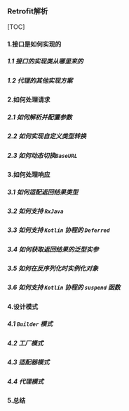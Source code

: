 ### Retrofit解析

[TOC]

#### 1.接口是如何实现的

##### 1.1 接口的实现类从哪里来的

##### 1.2 代理的其他实现方案

#### 2.如何处理请求

##### 2.1 如何解析并配置参数

##### 2.2 如何实现自定义类型转换

##### 2.3 如何动态切换`BaseURL`

#### 3.如何处理响应

##### 3.1 如何适配返回结果类型

##### 3.2 如何支持 `RxJava`

##### 3.3 如何支持 `Kotlin` 协程的 `Deferred`

##### 3.4 如何获取返回结果的泛型实参

##### 3.5 如何在反序列化时实例化对象

##### 3.6 如何支持 `Kotlin` 协程的 `suspend` 函数

#### 4.设计模式

##### 4.1 `Builder` 模式

##### 4.2 工厂模式

##### 4.3 适配器模式

##### 4.4 代理模式

#### 5.总结